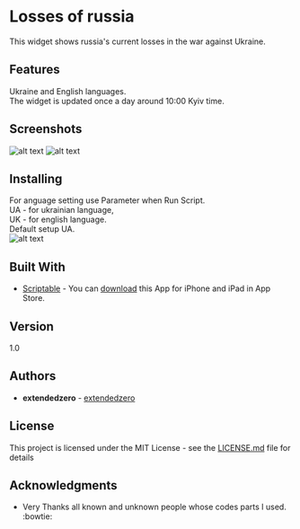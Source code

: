 # Losses of russia

This widget shows russia's current losses in the war against Ukraine.

## Features
Ukraine and English languages.  
The widget is updated once a day around 10:00 Kyiv time.

## Screenshots
![alt text](https://github.com/extendedzero/Scriptable-IOS-Widget/blob/8de13acb71f8a950979cf3ada96e943e3a0e220d/Losses_of_russia/preview_1.png)
![alt text](https://github.com/extendedzero/Scriptable-IOS-Widget/blob/8de13acb71f8a950979cf3ada96e943e3a0e220d/Losses_of_russia/preview_2.png)

## Installing
For anguage setting use Parameter when Run Script.  
UA - for ukrainian language,  
UK - for english language.   
Default setup UA.  
![alt text](https://github.com/extendedzero/Scriptable-IOS-Widget/blob/8de13acb71f8a950979cf3ada96e943e3a0e220d/Losses_of_russia/preview_3.png)

## Built With
* [Scriptabl‪e‬](https://apps.apple.com/ru/app/scriptable/id1405459188) - You can [download](https://apps.apple.com/ru/app/scriptable/id1405459188) this App for iPhone and iPad in App Store. 

## Version
1.0

## Authors
* **extendedzero** - [extendedzero](https://github.com/extendedzero)

## License
This project is licensed under the MIT License - see the [LICENSE.md](LICENSE.md) file for details

## Acknowledgments
* Very Thanks all known and unknown people whose codes parts I used. :bowtie: 
